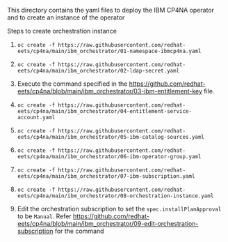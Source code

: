 This directory contains the yaml files to deploy the IBM CP4NA operator and to create an instance of the operator


Steps to create orchestration instance

1. `oc create -f https://raw.githubusercontent.com/redhat-eets/cp4na/main/ibm_orchestrator/01-namespace-ibmcp4na.yaml`

2. `oc create -f https://raw.githubusercontent.com/redhat-eets/cp4na/main/ibm_orchestrator/02-ldap-secret.yaml`

3. Execute the command specified in the https://github.com/redhat-eets/cp4na/blob/main/ibm_orchestrator/03-ibm-entitlement-key file. 

4. `oc create -f https://raw.githubusercontent.com/redhat-eets/cp4na/main/ibm_orchestrator/04-entitlement-service-account.yaml`

5. `oc create -f https://raw.githubusercontent.com/redhat-eets/cp4na/main/ibm_orchestrator/05-ibm-catalog-sources.yaml`

6. `oc create -f https://raw.githubusercontent.com/redhat-eets/cp4na/main/ibm_orchestrator/06-ibm-operator-group.yaml`

7. `oc create -f https://raw.githubusercontent.com/redhat-eets/cp4na/main/ibm_orchestrator/07-ibm-subscription.yaml`

8. `oc create -f https://raw.githubusercontent.com/redhat-eets/cp4na/main/ibm_orchestrator/08-orchestration-instance.yaml`

9. Edit the orchestration subscription to set the `spec.installPlanApproval` to be `Manual`. Refer https://github.com/redhat-eets/cp4na/blob/main/ibm_orchestrator/09-edit-orchestration-subscription for the command
